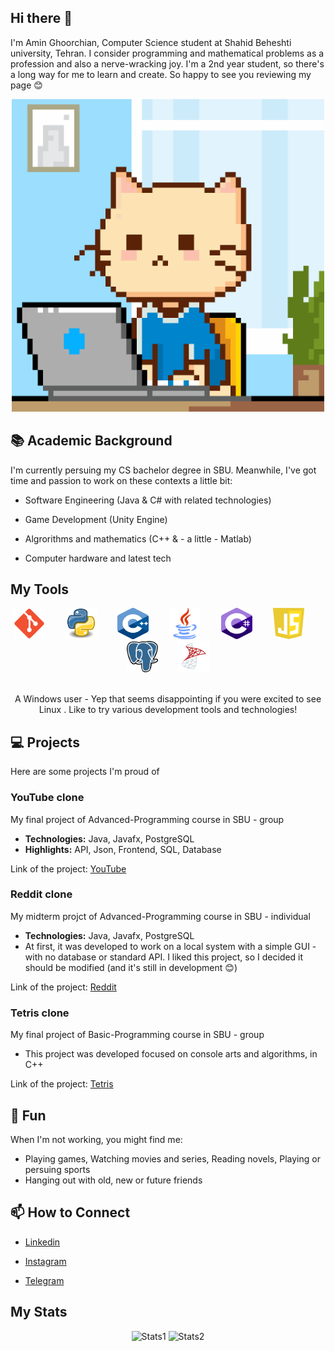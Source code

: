 ## Hi there 👋

I'm Amin Ghoorchian, Computer Science student at Shahid Beheshti university, Tehran. I consider programming and mathematical problems as a profession and also a nerve-wracking joy. I'm a 2nd year student, so there's a long way for me to learn and create. So happy to see you reviewing my page 😊


<div align="center">
    <img src="meow-coding.gif" alt="meow-coder" height=500 width=500>
</div>


## 📚 Academic Background

I'm currently persuing my CS bachelor degree in SBU. Meanwhile, I've got time and passion to work on these contexts a little bit:

- Software Engineering (Java & C# with related technologies)

- Game Development (Unity Engine)

- Algrorithms and mathematics (C++ & - a little - Matlab)

- Computer hardware and latest tech

## My Tools

<div align="center">
    <img src="icons/git.svg" alt="git" height=50 width=50>
    <img width=25>
    <img src="icons/python.svg" alt="git" height=50 width=50>
    <img width=25>
    <img src="icons/c++.svg" alt="git" height=50 width=50>
    <img width=25>
    <img src="icons/java.svg" alt="git" height=50 width=50>
    <img width=25>
    <img src="icons/csharp.svg" alt="git" height=50 width=50>
    <img width=25>
    <img src="icons/js.svg" alt="git" height=50 width=50>
    <img width=25>
    <img src="icons/postgres.svg" alt="git" height=50 width=50>
    <img width=25>
    <img src="icons/mss.svg" alt="git" height=50 width=50>
</div>

<br>
<p align="center">A Windows user - Yep that seems disappointing if you were excited to see Linux . Like to try various development tools and technologies!</p>

## 💻 Projects
Here are some projects I'm proud of

### YouTube clone

My final project of Advanced-Programming course in SBU - group

- **Technologies:** Java, Javafx, PostgreSQL
- **Highlights:** API, Json, Frontend, SQL, Database

Link of the project: [YouTube](https://github.com/Amin-Gh-05/YouTube)

### Reddit clone

My midterm projct of Advanced-Programming course in SBU - individual

- **Technologies:** Java, Javafx, PostgreSQL
- At first, it was developed to work on a local system with a simple GUI - with no database or standard API. I liked this project, so I decided it should be modified (and it's still in development 😊)

Link of the project: [Reddit](https://github.com/Amin-Gh-05/Reddit)

### Tetris clone

My final project of Basic-Programming course in SBU - group

- This project was developed focused on console arts and algorithms, in C++

Link of the project: [Tetris](https://github.com/osumy/Tetris)

## 🎉 Fun

When I'm not working, you might find me:

- Playing games, Watching movies and series, Reading novels, Playing or persuing sports
- Hanging out with old, new or future friends

## 📫 How to Connect

- [Linkedin](https://www.linkedin.com/in/amin-ghoorc%C4%A5ian/)

- [Instagram](https://www.instagram.com/amin_gh_05/)

- [Telegram](https://t.me/AminGh05)

## My Stats

<div align="center">
    <img src="https://github-readme-stats.vercel.app/api?username=AminGh05&theme=dracula&show_icons=true&hide_border=true&count_private=true" alt="Stats1" height="150">
    <img src="https://github-readme-stats.vercel.app/api/top-langs/?username=AminGh05&theme=dracula&show_icons=true&hide_border=true&layout=compact" alt="Stats2" height="150">
</div>
